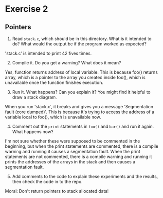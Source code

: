 # Exercise 2
## Pointers


1.  Read `stack.c`, which should be in this directory.  What is it
intended to do?  What would the output be if the program worked as
expected?

'stack.c' is intended to print 42 fives times.

2.  Compile it.  Do you get a warning?  What does it mean?

Yes, function returns address of local variable. This is because foo() returns array, which is a pointer to the array you created inside foo(), which is unavailable once the function finishes execution.

3.  Run it.  What happens?  Can you explain it?  You might find it
helpful to draw a stack diagram.

When you run 'stack.c', it breaks and gives you a message 'Segmentation fault (core dumped)'. This is because it's trying to access the address of a variable local to foo(), which is unavailable now.

4.  Comment out the `print` statements in `foo()` and `bar()` and run
it again.  What happens now?

I'm not sure whether these were supposed to be commented in the beginning, but when the print statements are commented, there is a compile warning and running it causes a segmentation fault. When the print statements are not commented, there is a compile warning and running it prints the addresses of the arrays in the stack and then causes a segmentation fault.

5.  Add comments to the code to explain these experiments and the results,
then check the code in to the repo.

Moral: Don't return pointers to stack allocated data!
